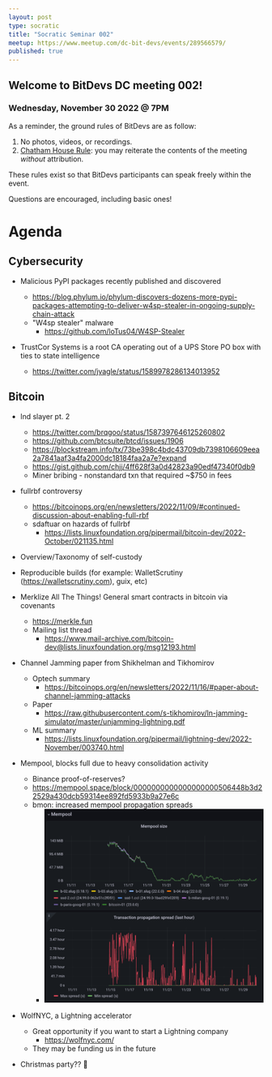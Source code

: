 ```yaml
---
layout: post
type: socratic
title: "Socratic Seminar 002"
meetup: https://www.meetup.com/dc-bit-devs/events/289566579/
published: true
---
```


## Welcome to BitDevs DC meeting 002!

### Wednesday, November 30 2022 @ 7PM

As a reminder, the ground rules of BitDevs are as follow:

1. No photos, videos, or recordings.
2. [Chatham House Rule](https://en.wikipedia.org/wiki/Chatham_House_Rule): you may
   reiterate the contents of the meeting *without* attribution.


These rules exist so that BitDevs participants can speak freely
within the event.

Questions are encouraged, including basic ones!

# Agenda

## Cybersecurity

- Malicious PyPI packages recently published and discovered
  - <https://blog.phylum.io/phylum-discovers-dozens-more-pypi-packages-attempting-to-deliver-w4sp-stealer-in-ongoing-supply-chain-attack>
   - "W4sp stealer" malware
     - <https://github.com/loTus04/W4SP-Stealer>

- TrustCor Systems is a root CA operating out of a UPS Store PO box with ties to 
  state intelligence
  - <https://twitter.com/jvagle/status/1589978286134013952>

## Bitcoin

- lnd slayer pt. 2
  - <https://twitter.com/brqgoo/status/1587397646125260802>
  - <https://github.com/btcsuite/btcd/issues/1906>
  - <https://blockstream.info/tx/73be398c4bdc43709db7398106609eea2a7841aaf3a4fa2000dc18184faa2a7e?expand>
  - <https://gist.github.com/chjj/4ff628f3a0d42823a90edf47340f0db9>
  - Miner bribing - nonstandard txn that required ~$750 in fees

- fullrbf controversy
  - <https://bitcoinops.org/en/newsletters/2022/11/09/#continued-discussion-about-enabling-full-rbf>
  - sdaftuar on hazards of fullrbf
    - <https://lists.linuxfoundation.org/pipermail/bitcoin-dev/2022-October/021135.html>

- Overview/Taxonomy of self-custody

- Reproducible builds (for example: WalletScrutiny (<https://walletscrutiny.com>), guix, etc)

- Merklize All The Things! General smart contracts in bitcoin via covenants
  - <https://merkle.fun>
  - Mailing list thread
    - <https://www.mail-archive.com/bitcoin-dev@lists.linuxfoundation.org/msg12193.html>

- Channel Jamming paper from Shikhelman and Tikhomirov
  - Optech summary
    - <https://bitcoinops.org/en/newsletters/2022/11/16/#paper-about-channel-jamming-attacks>
  - Paper
    - <https://raw.githubusercontent.com/s-tikhomirov/ln-jamming-simulator/master/unjamming-lightning.pdf>
  - ML summary
    - <https://lists.linuxfoundation.org/pipermail/lightning-dev/2022-November/003740.html>

- Mempool, blocks full due to heavy consolidation activity
  - Binance proof-of-reserves?
  - <https://mempool.space/block/0000000000000000000506448b3d22529a430dcb59314ee892fd5933b9a27e6c>
  - bmon: increased mempool propagation spreads 
    - ![mempool propagation delay](/img/002-mempool.png)

- WolfNYC, a Lightning accelerator
  - Great opportunity if you want to start a Lightning company
    - <https://wolfnyc.com/>
  - They may be funding us in the future

- Christmas party?? 🎄
